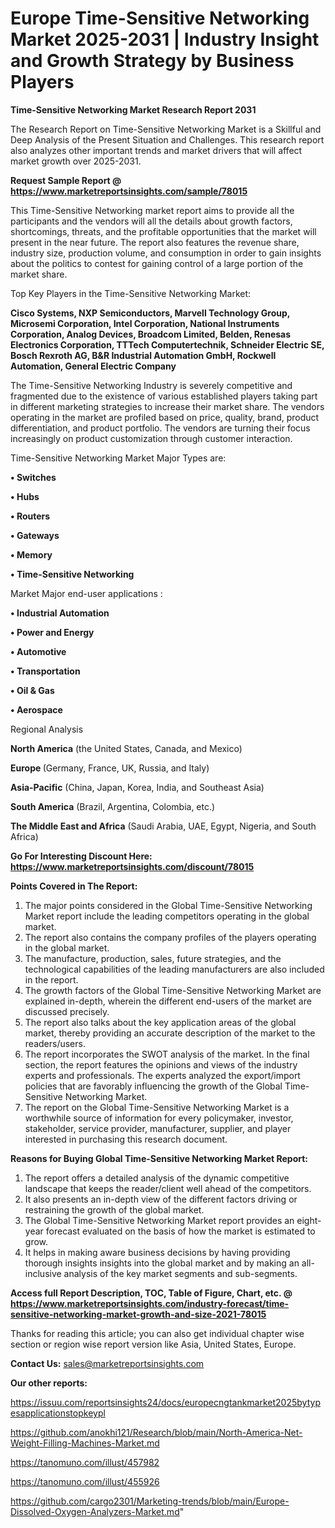  # Europe Time-Sensitive Networking Market 2025-2031 | Industry Insight and Growth Strategy by Business Players

<strong>Time-Sensitive Networking Market Research Report 2031</strong>

The Research Report on Time-Sensitive Networking Market is a Skillful and Deep Analysis of the Present Situation and Challenges. This research report also analyzes other important trends and market drivers that will affect market growth over 2025-2031.

<strong>Request Sample Report @ <a href=https://www.marketreportsinsights.com/sample/78015>https://www.marketreportsinsights.com/sample/78015</a></strong>

This Time-Sensitive Networking market report aims to provide all the participants and the vendors will all the details about growth factors, shortcomings, threats, and the profitable opportunities that the market will present in the near future. The report also features the revenue share, industry size, production volume, and consumption in order to gain insights about the politics to contest for gaining control of a large portion of the market share.

Top Key Players in the Time-Sensitive Networking Market:

<strong>Cisco Systems, NXP Semiconductors, Marvell Technology Group, Microsemi Corporation, Intel Corporation, National Instruments Corporation, Analog Devices, Broadcom Limited, Belden, Renesas Electronics Corporation, TTTech Computertechnik, Schneider Electric SE, Bosch Rexroth AG, B&R Industrial Automation GmbH, Rockwell Automation, General Electric Company</strong>

The Time-Sensitive Networking Industry is severely competitive and fragmented due to the existence of various established players taking part in different marketing strategies to increase their market share. The vendors operating in the market are profiled based on price, quality, brand, product differentiation, and product portfolio. The vendors are turning their focus increasingly on product customization through customer interaction.

Time-Sensitive Networking Market Major Types are:

<strong>• Switches

• Hubs

• Routers

• Gateways

• Memory

• Time-Sensitive Networking</strong>

Market Major end-user applications :

<strong>• Industrial Automation

• Power and Energy

• Automotive

• Transportation

• Oil & Gas

• Aerospace</strong>

Regional Analysis

</u><strong><b>North America</b></strong> (the United States, Canada, and Mexico)

<strong><b>Europe </b></strong>(Germany, France, UK, Russia, and Italy)

<strong><b>Asia-Pacific</b></strong> (China, Japan, Korea, India, and Southeast Asia)

<strong><b>South America</b></strong> (Brazil, Argentina, Colombia, etc.)

<strong><b>The Middle East and Africa</b></strong> (Saudi Arabia, UAE, Egypt, Nigeria, and South Africa)

<strong>Go For Interesting Discount Here: <a href=https://www.marketreportsinsights.com/discount/78015>https://www.marketreportsinsights.com/discount/78015</a></strong>

<strong>Points Covered in The Report:</strong>
<ol>
  <li>The major points considered in the Global Time-Sensitive Networking Market report include the leading competitors operating in the global market.</li>
  <li>The report also contains the company profiles of the players operating in the global market.</li>
  <li>The manufacture, production, sales, future strategies, and the technological capabilities of the leading manufacturers are also included in the report.</li>
  <li>The growth factors of the Global Time-Sensitive Networking Market are explained in-depth, wherein the different end-users of the market are discussed precisely.</li>
  <li>The report also talks about the key application areas of the global market, thereby providing an accurate description of the market to the readers/users.</li>
  <li>The report incorporates the SWOT analysis of the market. In the final section, the report features the opinions and views of the industry experts and professionals. The experts analyzed the export/import policies that are favorably influencing the growth of the Global Time-Sensitive Networking Market.</li>
  <li>The report on the Global Time-Sensitive Networking Market is a worthwhile source of information for every policymaker, investor, stakeholder, service provider, manufacturer, supplier, and player interested in purchasing this research document.</li>
</ol>
<strong>Reasons for Buying Global Time-Sensitive Networking Market Report:</strong>

<ol>
  <li>The report offers a detailed analysis of the dynamic competitive landscape that keeps the reader/client well ahead of the competitors.</li>
  <li>It also presents an in-depth view of the different factors driving or restraining the growth of the global market.</li>
  <li>The Global Time-Sensitive Networking Market report provides an eight-year forecast evaluated on the basis of how the market is estimated to grow.</li>
  <li>It helps in making aware business decisions by having providing thorough insights insights into the global market and by making an all-inclusive analysis of the key market segments and sub-segments.</li>
</ol>
<strong>Access full Report Description, TOC, Table of Figure, Chart, etc. @ <a href=https://www.marketreportsinsights.com/industry-forecast/time-sensitive-networking-market-growth-and-size-2021-78015>https://www.marketreportsinsights.com/industry-forecast/time-sensitive-networking-market-growth-and-size-2021-78015</a></strong>


Thanks for reading this article; you can also get individual chapter wise section or region wise report version like Asia, United States, Europe.

<strong>Contact Us:</strong>
sales@marketreportsinsights.com

<strong>Our other reports:</strong>

<a href=https://issuu.com/reportsinsights24/docs/europecngtankmarket2025bytypesapplicationstopkeypl>https://issuu.com/reportsinsights24/docs/europecngtankmarket2025bytypesapplicationstopkeypl</a>

<a href=https://github.com/anokhi121/Research/blob/main/North-America-Net-Weight-Filling-Machines-Market.md>https://github.com/anokhi121/Research/blob/main/North-America-Net-Weight-Filling-Machines-Market.md</a>

<a href=https://tanomuno.com/illust/457982>https://tanomuno.com/illust/457982</a>

<a href=https://tanomuno.com/illust/455926>https://tanomuno.com/illust/455926</a>

<a href=https://github.com/cargo2301/Marketing-trends/blob/main/Europe-Dissolved-Oxygen-Analyzers-Market.md>https://github.com/cargo2301/Marketing-trends/blob/main/Europe-Dissolved-Oxygen-Analyzers-Market.md</a>"
